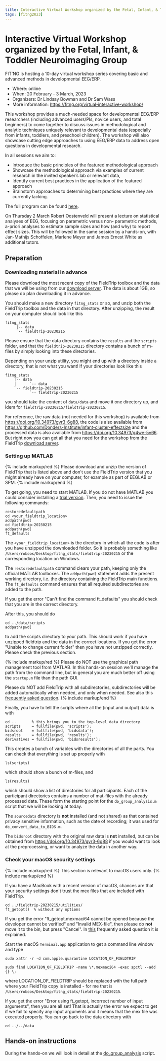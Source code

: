 ```yaml
---
title: Interactive Virtual Workshop organized by the Fetal, Infant, & Toddler Neuroimaging Group
tags: [fitng2023]
---
```


# Interactive Virtual Workshop organized by the Fetal, Infant, & Toddler Neuroimaging Group

FIT’NG is hosting a 10-day virtual workshop series covering basic and advanced methods in developmental EEG/ERP.

-   Where: online
-   When: 20 February - 3 March, 2023
-   Organizers: Dr Lindsay Bowman and Dr Sam Wass
-   More information: <https://fitng.org/virtual-interactive-workshop/>

This workshop provides a much-needed space for developmental EEG/ERP researchers (including advanced users/PIs, novice users, and total beginners) to come together to discuss issues in methodological and analytic techniques uniquely relevant to developmental data (especially from infants, toddlers, and preschool children). The workshop will also showcase cutting edge approaches to using EEG/ERP data to address open questions in developmental research.

In all sessions we aim to:

-   Introduce the basic principles of the featured methodological approach
-   Showcase the methodological approach via examples of current research in the invited speaker’s lab or relevant data,
-   Identify current best practices in the application of the featured approach
-   Brainstorm approaches to determining best practices where they are currently lacking.

The full program can be found [here](https://fitng.org/wp-content/uploads/2023/01/WorkshopSchedule_1.pdf).

On Thursday 2 March Robert Oostenveld will present a lecture on statistical analyses of EEG, focusing on parametric versus non- parametric methods, a-priori analyses to estimate sample sizes and how (and why) to report effect sizes. This will be followed in the same session by a hands-on, with Jan-Mathijs Schoffelen, Marlene Meyer and James Ernest White as additional tutors.

## Preparation

### Downloading material in advance

Please download the most recent copy of the FieldTrip toolbox and the data that we will be using from our [download server](https://download.fieldtriptoolbox.org/workshop/fitng2023). The data is about 1GB, so please do plan downloading it in advance.

You should make a new directory `fitng_stats` or so, and unzip both the FieldTrip toolbox and the data in that directory. After unzipping, the result on your computer should look like this

    fitng_stats
         |-- data
         `-- fieldtrip-20230215

Please ensure that the data directory contains the `results` and the `scripts` folder, and that the `fieldtrip-20230215` directory contains a bunch of m-files by simply looking into these directories.

Depending on your unzip utility, you might end up with a directory inside a directory, that is not what you want! If your directories look like this

    fitng_stats
        |-- data
        |      `-- data
        `-- fieldtrip-20230215
               `-- fieldtrip-20230215

you should take the content of `data/data` and move it one directory up, and idem for `fieldtrip-20230215/fieldtrip-20230215`.

For reference, the raw data (not needed for this workshop) is available from <https://doi.org/10.34973/gvr3-6g88>, the code is also available from <https://github.com/Donders-Institute/infant-cluster-effectsize> and the processed data is also available from <https://doi.org/10.34973/g4we-5v66>. But right now you can get all that you need for the workshop from the FieldTrip [download server](https://download.fieldtriptoolbox.org/workshop/fitng2023).

### Setting up MATLAB

{% include markup/red %}
Please download and unzip the version of FieldTrip that is listed above and don't use the FieldTrip version that you might already have on your computer, for example as part of EEGLAB or SPM.
{% include markup/end %}

To get going, you need to start MATLAB. If you do not have MATLAB you could consider installing a [trial version](https://nl.mathworks.com/campaigns/products/trials.html?s_iid=htb_trial_gtwy_ar). Then, you need to issue the following commands:

    restoredefaultpath
    cd <your_fieldtrip_location>
    addpath(pwd)
    cd fieldtrip-20230215
    addpath(pwd)
    ft_defaults

The `<your_fieldtrip_location>` is the directory in which all the code is after you have unzipped the downloaded folder. So it is probably something like `/Users/roboos/Desktop/fitng_stats/fieldtrip-20230215` or the corresponding location on Windows.

The `restoredefaultpath` command clears your path, keeping only the official MATLAB toolboxes. The `addpath(pwd)` statement adds the present working directory, i.e. the directory containing the FieldTrip main functions. The `ft_defaults` command ensures that all required subdirectories are added to the path.

If you get the error "Can't find the command ft_defaults" you should check that you are in the correct directory.

After this, you should do

    cd ../data/scripts
    addpath(pwd)

to add the scripts directory to your path. This should work if you have unzipped fieldtrip and the data in the correct locations. If you get the error "Unable to change current folder" then you have not unzipped correctly. Please check the previous section.

{% include markup/red %}
Please do NOT use the graphical path management tool from MATLAB. In this hands-on session we'll manage the path from the command line, but in general you are much better off using the `startup.m` file than the path GUI.

Please do NOT add FieldTrip with all subdirectories, subdirectories will be added automatically when needed, and only when needed. See also this [frequently asked question](/faq/installation).
{% include markup/end %}

Finally, you have to tell the scripts where all the (input and output) data is with

    cd ..       % this brings you to the top-level data directory
    scripts     = fullfile(pwd, 'scripts');
    bidsroot    = fullfile(pwd, 'bidsdata');
    results     = fullfile(pwd, 'results');
    derivatives = fullfile(pwd, 'bidsresults');

This creates a bunch of variables with the directories of all the parts. You can check that everything is set up properly with

    ls(scripts)

which should show a bunch of m-files, and

    ls(results)

which should show a list of directories for all participants. Each of the participant directories contains a number of mat-files with the already processed data. These form the starting point for the `do_group_analysis.m` script that we will be looking at today.

The `sourcedata` directory is **not** installed (and not shared) as that contained privacy sensitive information, such as the date of recording; it was used for `do_convert_data_to_BIDS.m`.

The `bidsroot` directory with the original raw data is **not** installed, but can be obtained from <https://doi.org/10.34973/gvr3-6g88> if you would want to look at the preprocessing, or want to analyze the data in another way.

### Check your macOS security settings

{% include markup/red %}
This section is relevant to macOS users only.
{% include markup/end %}

If you have a MacBook with a recent version of macOS, chances are that your security settings don't trust the mex files that are included with FieldTrip.

    cd ../fieldtrip-20230215/utilities/
    ft_getopt()  % without any options

If you get the error "ft_getopt.mexmaci64 cannot be opened because the developer cannot be verified" and "Invalid MEX-file", then please do **not** move it to the bin, but press "Cancel". In [this](/faq/mexmaci64_cannot_be_opened_because_the_developer_cannot_be_verified/) frequently asked question it is explained.

Start the macOS `Terminal.app` application to get a command line window and type

    sudo xattr -r -d com.apple.quarantine LOCATION_OF_FIELDTRIP

    sudo find LOCATION_OF_FIELDTRIP -name \*.mexmaci64 -exec spctl --add {} \;

where LOCATION_OF_FIELDTRIP should be replaced with the full path where your FieldTrip copy is installed - for me that is `/Users/roboos/Desktop/fitng_stats/fieldtrip-20230215`.

If you get the error "Error using ft_getopt, incorrect number of input arguments", then you are all set! That is actually the error we expect to get if we fail to specify any input arguments and it means that the mex file was executed properly. You can go back to the data directory with

    cd ../../data

## Hands-on instructions

During the hands-on we will look in detail at the [do_group_analysis](/workshop/fitng2023/do_group_analysis) script.
